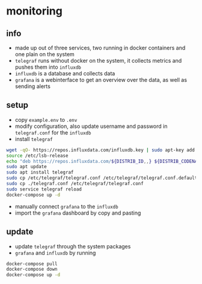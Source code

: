 # monitoring

## info

* made up out of three services, two running in docker containers and one plain on the system
* `telegraf` runs without docker on the system, it collects metrics and pushes them into `influxdb`
* `influxdb` is a database and collects data
* `grafana` is a webinterface to get an overview over the data, as well as sending alerts

## setup

* copy `example.env` to `.env`
* modify configuration, also update username and password in `telegraf.conf` for the `influxdb`
* install `telegraf`

```bash
wget -qO- https://repos.influxdata.com/influxdb.key | sudo apt-key add -
source /etc/lsb-release
echo "deb https://repos.influxdata.com/${DISTRIB_ID,,} ${DISTRIB_CODENAME} stable" | sudo tee /etc/apt/sources.list.d/influxdb.list
sudo apt update
sudo apt install telegraf
sudo cp /etc/telegraf/telegraf.conf /etc/telegraf/telegraf.conf.default
sudo cp ./telegraf.conf /etc/telegraf/telegraf.conf
sudo service telegraf reload
docker-compose up -d
```

* manually connect `grafana` to the `influxdb`
* import the `grafana` dashboard by copy and pasting

## update

* update `telegraf` through the system packages
* `grafana` and `influxdb` by running

```bash
docker-compose pull
docker-compose down
docker-compose up -d
```
